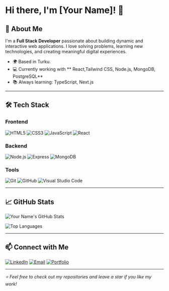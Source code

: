 # Hi there, I'm [Your Name]! 👋



## 🚀 About Me

I'm a **Full Stack Developer** passionate about building dynamic and interactive web applications. I love solving problems, learning new technologies, and creating meaningful digital experiences.

- 🌍 Based in Turku.
- 💻 Currently working with ** React,Tailwind CSS, Node.js, MongoDB, PostgreSQL**
- 📚 Always learning: TypeScript, Next.js


---

## 🛠️ Tech Stack

### Frontend
![HTML5](https://img.shields.io/badge/-HTML5-E34F26?style=flat-square&logo=html5&logoColor=white)
![CSS3](https://img.shields.io/badge/-CSS3-1572B6?style=flat-square&logo=css3&logoColor=white)
![JavaScript](https://img.shields.io/badge/-JavaScript-F7DF1E?style=flat-square&logo=javascript&logoColor=black)
![React](https://img.shields.io/badge/-React-61DAFB?style=flat-square&logo=react&logoColor=black)

### Backend
![Node.js](https://img.shields.io/badge/-Node.js-339933?style=flat-square&logo=node.js&logoColor=white)
![Express](https://img.shields.io/badge/-Express-000000?style=flat-square&logo=express&logoColor=white)
![MongoDB](https://img.shields.io/badge/-MongoDB-47A248?style=flat-square&logo=mongodb&logoColor=white)

### Tools
![Git](https://img.shields.io/badge/-Git-F05032?style=flat-square&logo=git&logoColor=white)
![GitHub](https://img.shields.io/badge/-GitHub-181717?style=flat-square&logo=github&logoColor=white)
![Visual Studio Code](https://img.shields.io/badge/-VS%20Code-007ACC?style=flat-square&logo=visual-studio-code&logoColor=white)

---

## 📈 GitHub Stats

![Your Name's GitHub Stats](https://github-readme-stats.vercel.app/api?username=yourusername&show_icons=true&theme=radical)

![Top Languages](https://github-readme-stats.vercel.app/api/top-langs/?username=yourusername&layout=compact&theme=radical)

---



## 📫 Connect with Me

[![LinkedIn](https://img.shields.io/badge/-LinkedIn-blue?style=flat-square&logo=linkedin&logoColor=white)](https://linkedin.com/in/yourprofile)
[![Email](https://img.shields.io/badge/-Email-D14836?style=flat-square&logo=gmail&logoColor=white)](mailto:youremail@example.com)
[![Portfolio](https://img.shields.io/badge/-Portfolio-000000?style=flat-square&logo=web&logoColor=white)](https://yourportfolio.com)

---

_⭐️ Feel free to check out my repositories and leave a star if you like my work!_


